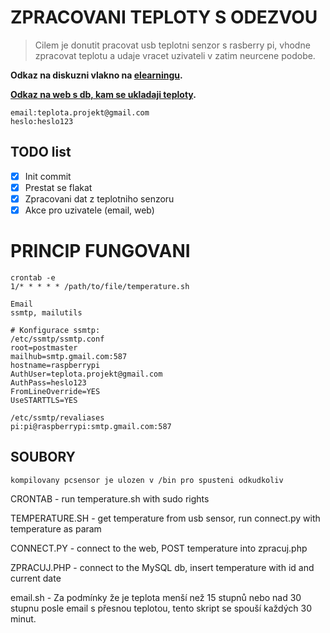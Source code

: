 # ZPRACOVANI TEPLOTY S ODEZVOU

> Cilem je donutit pracovat usb teplotni senzor s rasberry pi, vhodne zpracovat teplotu a udaje vracet uzivateli v zatim neurcene podobe.

**Odkaz na diskuzni vlakno na [elearningu](https://elearning.tul.cz/mod/forum/discuss.php?d=944&mode=1).**

**[Odkaz na web s db, kam se ukladaji teploty](http://silenyprojekt.4fan.cz/zpracuj.php).**

```
email:teplota.projekt@gmail.com
heslo:heslo123
```

## TODO list
- [x] Init commit
- [x] Prestat se flakat
- [x] Zpracovani dat z teplotniho senzoru
- [x] Akce pro uzivatele (email, web)

# PRINCIP FUNGOVANI
```
crontab -e
1/* * * * * /path/to/file/temperature.sh
```

```
Email
ssmtp, mailutils

# Konfigurace ssmtp:
/etc/ssmtp/ssmtp.conf
root=postmaster
mailhub=smtp.gmail.com:587
hostname=raspberrypi
AuthUser=teplota.projekt@gmail.com
AuthPass=heslo123
FromLineOverride=YES
UseSTARTTLS=YES

/etc/ssmtp/revaliases
pi:pi@raspberrypi:smtp.gmail.com:587
```

## SOUBORY
```
kompilovany pcsensor je ulozen v /bin pro spusteni odkudkoliv
```
CRONTAB - run temperature.sh with sudo rights

TEMPERATURE.SH - get temperature from usb sensor, run connect.py with temperature as param

CONNECT.PY - connect to the web, POST temperature into zpracuj.php

ZPRACUJ.PHP - connect to the MySQL db, insert temperature with id and current date

email.sh - Za podmínky že je teplota menší než 15 stupnů nebo nad 30 stupnu posle email s přesnou teplotou, tento skript se spouší každých 30 minut.
